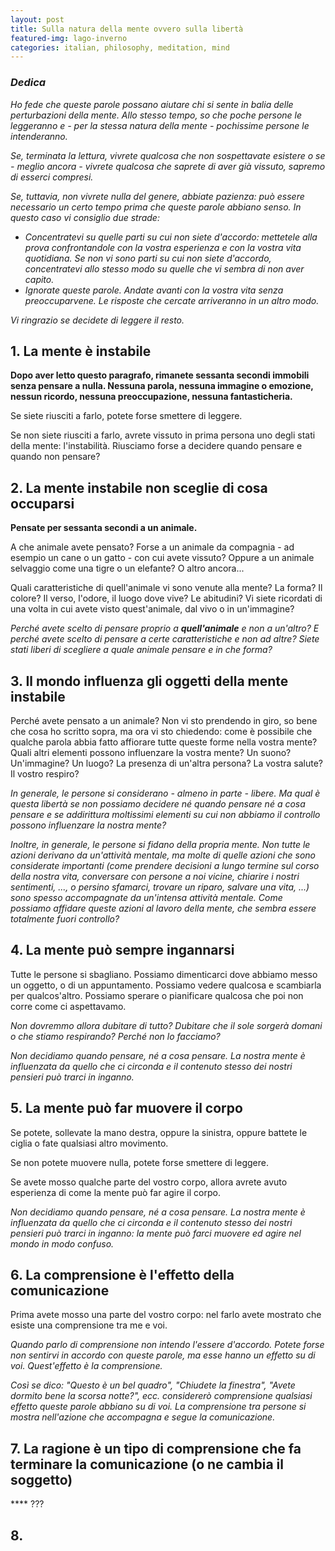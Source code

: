 ```yaml
---
layout: post
title: Sulla natura della mente ovvero sulla libertà
featured-img: lago-inverno
categories: italian, philosophy, meditation, mind
---
```



### *Dedica*

*Ho fede che queste parole possano aiutare chi si sente in balia delle perturbazioni della mente. Allo stesso tempo, so che poche persone le leggeranno e - per la stessa natura della mente - pochissime persone le intenderanno.*

*Se, terminata la lettura, vivrete qualcosa che non sospettavate esistere o se - meglio ancora - vivrete qualcosa che saprete di aver già vissuto, sapremo di esserci compresi.*

*Se, tuttavia, non vivrete nulla del genere, abbiate pazienza: può essere necessario un certo tempo prima che queste parole abbiano senso. In questo caso vi consiglio due strade:*

- *Concentratevi su quelle parti su cui non siete d'accordo: mettetele alla prova confrontandole con la vostra esperienza e con la vostra vita quotidiana. Se non vi sono parti su cui non siete d'accordo, concentratevi allo stesso modo su quelle che vi sembra di non aver capito.*
- *Ignorate queste parole. Andate avanti con la vostra vita senza preoccuparvene. Le risposte che cercate arriveranno in un altro modo.*

*Vi ringrazio se decidete di leggere il resto.*


## 1. La mente è instabile

**Dopo aver letto questo paragrafo, rimanete sessanta secondi immobili senza pensare a nulla. Nessuna parola, nessuna immagine o emozione, nessun ricordo, nessuna preoccupazione, nessuna fantasticheria.**

Se siete riusciti a farlo, potete forse smettere di leggere.

Se non siete riusciti a farlo, avrete vissuto in prima persona uno degli stati della mente: l'instabilità. Riusciamo forse a decidere quando pensare e quando non pensare?


## 2. La mente instabile non sceglie di cosa occuparsi

**Pensate per sessanta secondi a un animale.**

A che animale avete pensato? Forse a un animale da compagnia - ad esempio un cane o un gatto - con cui avete vissuto? Oppure a un animale selvaggio come una tigre o un elefante? O altro ancora... 

Quali caratteristiche di quell'animale vi sono venute alla mente? La forma? Il colore? Il verso, l'odore, il luogo dove vive? Le abitudini? Vi siete ricordati di una volta in cui avete visto quest'animale, dal vivo o in un'immagine?

*Perché avete scelto di pensare proprio a **quell'animale** e non a un'altro? E perché avete scelto di pensare a certe caratteristiche e non ad altre? Siete stati liberi di scegliere a quale animale pensare e in che forma?*


## 3. Il mondo influenza gli oggetti della mente instabile

Perché avete pensato a un animale? Non vi sto prendendo in giro, so bene che cosa ho scritto sopra, ma ora vi sto chiedendo: come è possibile che qualche parola abbia fatto  affiorare tutte queste forme nella vostra mente? Quali altri elementi possono influenzare la vostra mente? Un suono? Un'immagine? Un luogo? La presenza di un'altra persona? La vostra salute? Il vostro respiro?

*In generale, le persone si considerano - almeno in parte - libere. Ma qual è questa libertà se non possiamo decidere né quando pensare né a cosa pensare e se addirittura moltissimi elementi su cui non abbiamo il controllo possono influenzare la nostra mente?*

*Inoltre, in generale, le persone si fidano della propria mente. Non tutte le azioni derivano da un'attività mentale, ma molte di quelle azioni che sono considerate importanti (come prendere decisioni a lungo termine sul corso della nostra vita, conversare con persone a noi vicine, chiarire i nostri sentimenti, ..., o persino sfamarci, trovare un riparo, salvare una vita, ...) sono spesso accompagnate da un'intensa attività mentale. Come possiamo affidare queste azioni al lavoro della mente, che sembra essere totalmente fuori controllo?*


## 4. La mente può sempre ingannarsi

Tutte le persone si sbagliano. Possiamo dimenticarci dove abbiamo messo un oggetto, o di un appuntamento. Possiamo vedere qualcosa e scambiarla per qualcos'altro. Possiamo sperare o pianificare qualcosa che poi non corre come ci aspettavamo.

*Non dovremmo allora dubitare di tutto? Dubitare che il sole sorgerà domani o che stiamo respirando? Perché non lo facciamo?*

*Non decidiamo quando pensare, né a cosa pensare. La nostra mente è influenzata da quello che ci circonda e il contenuto stesso dei nostri pensieri può trarci in inganno.*


## 5. La mente può far muovere il corpo

Se potete, sollevate la mano destra, oppure la sinistra, oppure battete le ciglia o fate qualsiasi altro movimento.

Se non potete muovere nulla, potete forse smettere di leggere.

Se avete mosso qualche parte del vostro corpo, allora avrete avuto esperienza di come la mente può far agire il corpo.

*Non decidiamo quando pensare, né a cosa pensare. La nostra mente è influenzata da quello che ci circonda e il contenuto stesso dei nostri pensieri può trarci in inganno: la mente può farci muovere ed agire nel mondo in modo confuso.*


## 6. La comprensione è l'effetto della comunicazione

Prima avete mosso una parte del vostro corpo: nel farlo avete mostrato che esiste una comprensione tra me e voi.

*Quando parlo di comprensione non intendo l'essere d'accordo. Potete forse non sentirvi in accordo con queste parole, ma esse hanno un effetto su di voi. Quest'effetto è la comprensione.*

*Così se dico: "Questo è un bel quadro", "Chiudete la finestra", "Avete dormito bene la scorsa notte?", ecc. considererò comprensione qualsiasi effetto queste parole abbiano su di voi. La comprensione tra persone si mostra nell'azione che accompagna e segue la comunicazione.*


## 7. La ragione è un tipo di comprensione che fa terminare la comunicazione (o ne cambia il soggetto)

**** ???


## 8. 

